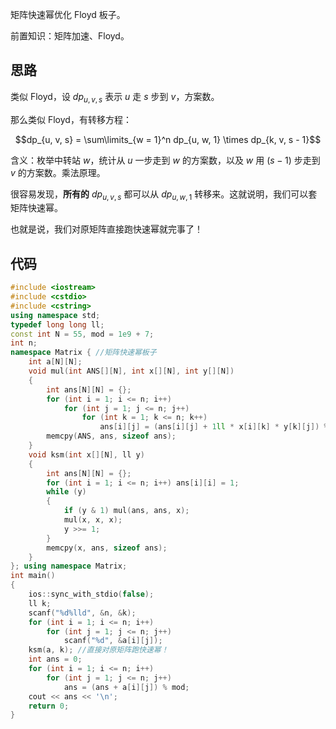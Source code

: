 矩阵快速幂优化 Floyd 板子。

前置知识：矩阵加速、Floyd。

## 思路

类似 Floyd，设 $dp_{u, v, s}$ 表示 $u$ 走 $s$ 步到 $v$，方案数。

那么类似 Floyd，有转移方程：

$$dp_{u, v, s} = \sum\limits_{w = 1}^n dp_{u, w, 1} \times dp_{k, v, s - 1}$$

含义：枚举中转站 $w$，统计从 $u$ 一步走到 $w$ 的方案数，以及 $w$ 用 $(s - 1)$ 步走到 $v$ 的方案数。乘法原理。

很容易发现，**所有的** $dp_{u, v, s}$ 都可以从 $dp_{u, w, 1}$ 转移来。这就说明，我们可以套矩阵快速幂。

也就是说，我们对原矩阵直接跑快速幂就完事了！

## 代码

```cpp
#include <iostream>
#include <cstdio>
#include <cstring>
using namespace std;
typedef long long ll;
const int N = 55, mod = 1e9 + 7;
int n;
namespace Matrix { //矩阵快速幂板子
	int a[N][N];
	void mul(int ANS[][N], int x[][N], int y[][N])
	{
		int ans[N][N] = {};
		for (int i = 1; i <= n; i++)
			for (int j = 1; j <= n; j++)
				for (int k = 1; k <= n; k++)
					ans[i][j] = (ans[i][j] + 1ll * x[i][k] * y[k][j]) % mod;
		memcpy(ANS, ans, sizeof ans);
	}
	void ksm(int x[][N], ll y)
	{
		int ans[N][N] = {};
		for (int i = 1; i <= n; i++) ans[i][i] = 1;
		while (y)
		{
			if (y & 1) mul(ans, ans, x);
			mul(x, x, x);
			y >>= 1;
		}
		memcpy(x, ans, sizeof ans);
	}
}; using namespace Matrix;
int main()
{
	ios::sync_with_stdio(false);
	ll k;
	scanf("%d%lld", &n, &k);
	for (int i = 1; i <= n; i++)
		for (int j = 1; j <= n; j++)
			scanf("%d", &a[i][j]);
	ksm(a, k); //直接对原矩阵跑快速幂！
	int ans = 0;
	for (int i = 1; i <= n; i++)
		for (int j = 1; j <= n; j++)
			ans = (ans + a[i][j]) % mod;
	cout << ans << '\n';
	return 0;
}
```